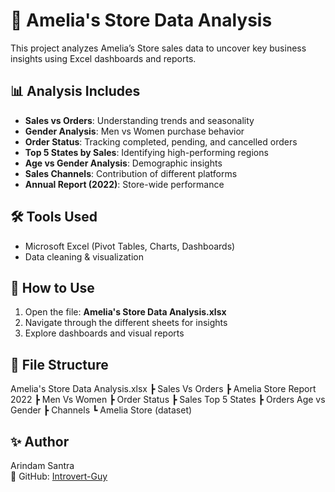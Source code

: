 # 🏬 Amelia's Store Data Analysis  

This project analyzes Amelia’s Store sales data to uncover key business insights using Excel dashboards and reports.  

## 📊 Analysis Includes
- **Sales vs Orders**: Understanding trends and seasonality  
- **Gender Analysis**: Men vs Women purchase behavior  
- **Order Status**: Tracking completed, pending, and cancelled orders  
- **Top 5 States by Sales**: Identifying high-performing regions  
- **Age vs Gender Analysis**: Demographic insights  
- **Sales Channels**: Contribution of different platforms  
- **Annual Report (2022)**: Store-wide performance  

## 🛠 Tools Used
- Microsoft Excel (Pivot Tables, Charts, Dashboards)  
- Data cleaning & visualization  

## 🚀 How to Use
1. Open the file: **Amelia's Store Data Analysis.xlsx**  
2. Navigate through the different sheets for insights  
3. Explore dashboards and visual reports  

## 📂 File Structure
Amelia's Store Data Analysis.xlsx
┣ Sales Vs Orders
┣ Amelia Store Report 2022
┣ Men Vs Women
┣ Order Status
┣ Sales Top 5 States
┣ Orders Age vs Gender
┣ Channels
┗ Amelia Store (dataset)

## ✨ Author
Arindam Santra  
🔗 GitHub: [Introvert-Guy](https://github.com/Introvert-Guy)  

